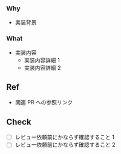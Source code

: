 ### Why

- 実装背景

### What

- 実装内容
  - 実装内容詳細 1
  - 実装内容詳細 2

## Ref

- 関連 PR への参照リンク

## Check

- [ ] レビュー依頼前にかならず確認すること 1
- [ ] レビュー依頼前にかならず確認すること 2
